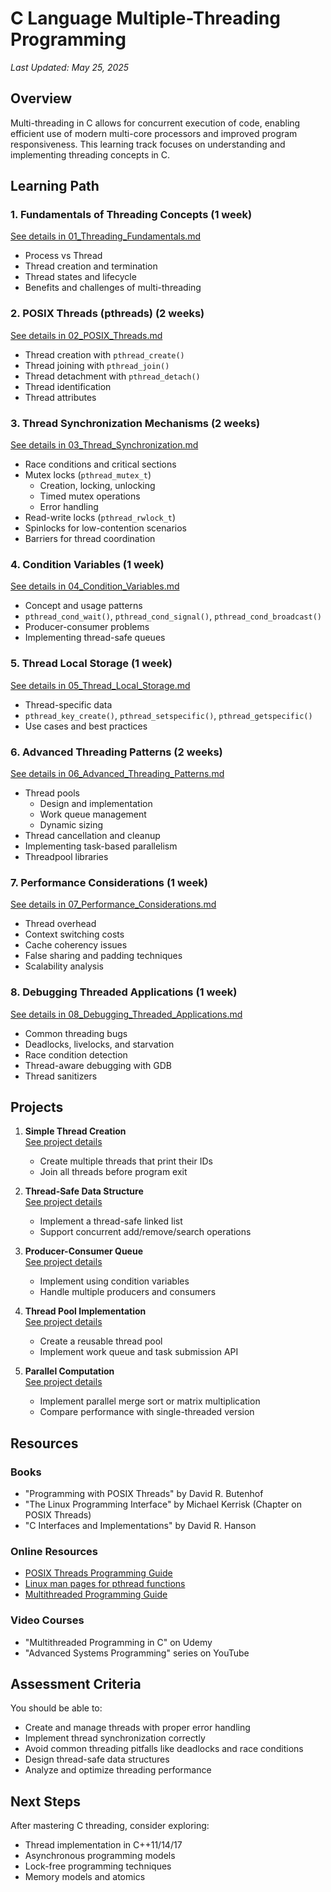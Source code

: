 # C Language Multiple-Threading Programming

*Last Updated: May 25, 2025*

## Overview

Multi-threading in C allows for concurrent execution of code, enabling efficient use of modern multi-core processors and improved program responsiveness. This learning track focuses on understanding and implementing threading concepts in C.

## Learning Path

### 1. Fundamentals of Threading Concepts (1 week)
[See details in 01_Threading_Fundamentals.md](01_C_Multithreading/01_Threading_Fundamentals.md)
- Process vs Thread
- Thread creation and termination
- Thread states and lifecycle
- Benefits and challenges of multi-threading

### 2. POSIX Threads (pthreads) (2 weeks)
[See details in 02_POSIX_Threads.md](01_C_Multithreading/02_POSIX_Threads.md)
- Thread creation with `pthread_create()`
- Thread joining with `pthread_join()`
- Thread detachment with `pthread_detach()`
- Thread identification
- Thread attributes

### 3. Thread Synchronization Mechanisms (2 weeks)
[See details in 03_Thread_Synchronization.md](01_C_Multithreading/03_Thread_Synchronization.md)
- Race conditions and critical sections
- Mutex locks (`pthread_mutex_t`)
  - Creation, locking, unlocking
  - Timed mutex operations
  - Error handling
- Read-write locks (`pthread_rwlock_t`)
- Spinlocks for low-contention scenarios
- Barriers for thread coordination

### 4. Condition Variables (1 week)
[See details in 04_Condition_Variables.md](01_C_Multithreading/04_Condition_Variables.md)
- Concept and usage patterns
- `pthread_cond_wait()`, `pthread_cond_signal()`, `pthread_cond_broadcast()`
- Producer-consumer problems
- Implementing thread-safe queues

### 5. Thread Local Storage (1 week)
[See details in 05_Thread_Local_Storage.md](01_C_Multithreading/05_Thread_Local_Storage.md)
- Thread-specific data
- `pthread_key_create()`, `pthread_setspecific()`, `pthread_getspecific()`
- Use cases and best practices

### 6. Advanced Threading Patterns (2 weeks)
[See details in 06_Advanced_Threading_Patterns.md](01_C_Multithreading/06_Advanced_Threading_Patterns.md)
- Thread pools
  - Design and implementation
  - Work queue management
  - Dynamic sizing
- Thread cancellation and cleanup
- Implementing task-based parallelism
- Threadpool libraries

### 7. Performance Considerations (1 week)
[See details in 07_Performance_Considerations.md](01_C_Multithreading/07_Performance_Considerations.md)
- Thread overhead
- Context switching costs
- Cache coherency issues
- False sharing and padding techniques
- Scalability analysis

### 8. Debugging Threaded Applications (1 week)
[See details in 08_Debugging_Threaded_Applications.md](01_C_Multithreading/08_Debugging_Threaded_Applications.md)
- Common threading bugs
- Deadlocks, livelocks, and starvation
- Race condition detection
- Thread-aware debugging with GDB
- Thread sanitizers

## Projects

1. **Simple Thread Creation**  
   [See project details](01_C_Multithreading/Projects/Project1_Simple_Thread_Creation.md)
   - Create multiple threads that print their IDs
   - Join all threads before program exit

2. **Thread-Safe Data Structure**  
   [See project details](01_C_Multithreading/Projects/Project2_Thread-Safe_Data_Structure.md)
   - Implement a thread-safe linked list
   - Support concurrent add/remove/search operations

3. **Producer-Consumer Queue**  
   [See project details](01_C_Multithreading/Projects/Project3_Producer-Consumer_Queue.md)
   - Implement using condition variables
   - Handle multiple producers and consumers

4. **Thread Pool Implementation**  
   [See project details](01_C_Multithreading/Projects/Project4_Thread_Pool_Implementation.md)
   - Create a reusable thread pool
   - Implement work queue and task submission API

5. **Parallel Computation**  
   [See project details](01_C_Multithreading/Projects/Project5_Parallel_Computation.md)
   - Implement parallel merge sort or matrix multiplication
   - Compare performance with single-threaded version

## Resources

### Books
- "Programming with POSIX Threads" by David R. Butenhof
- "The Linux Programming Interface" by Michael Kerrisk (Chapter on POSIX Threads)
- "C Interfaces and Implementations" by David R. Hanson

### Online Resources
- [POSIX Threads Programming Guide](https://computing.llnl.gov/tutorials/pthreads/)
- [Linux man pages for pthread functions](https://man7.org/linux/man-pages/man7/pthreads.7.html)
- [Multithreaded Programming Guide](https://docs.oracle.com/cd/E19455-01/806-5257/6je9h032b/index.html)

### Video Courses
- "Multithreaded Programming in C" on Udemy
- "Advanced Systems Programming" series on YouTube

## Assessment Criteria

You should be able to:
- Create and manage threads with proper error handling
- Implement thread synchronization correctly
- Avoid common threading pitfalls like deadlocks and race conditions
- Design thread-safe data structures
- Analyze and optimize threading performance

## Next Steps

After mastering C threading, consider exploring:
- Thread implementation in C++11/14/17
- Asynchronous programming models
- Lock-free programming techniques
- Memory models and atomics
